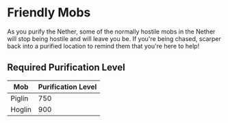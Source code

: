 # Friendly Mobs

As you purify the Nether, some of the normally hostile mobs in the Nether will stop being hostile and will leave you be. If you're being chased, scarper back into a purified location to remind them that you're here to help!

## Required Purification Level

| Mob    | Purification Level |
| ------ | ------------------ |
| Piglin | 750                |
| Hoglin | 900                |
